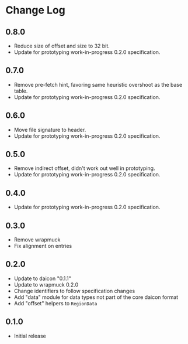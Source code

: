 # Change Log

## 0.8.0

- Reduce size of offset and size to 32 bit.
- Update for prototyping work-in-progress 0.2.0 specification.

## 0.7.0

- Remove pre-fetch hint, favoring same heuristic overshoot as the base table.
- Update for prototyping work-in-progress 0.2.0 specification.

## 0.6.0

- Move file signature to header.
- Update for prototyping work-in-progress 0.2.0 specification.

## 0.5.0

- Remove indirect offset, didn't work out well in prototyping.
- Update for prototyping work-in-progress 0.2.0 specification.

## 0.4.0

- Update for prototyping work-in-progress 0.2.0 specification.

## 0.3.0

- Remove wrapmuck
- Fix alignment on entries

## 0.2.0

- Update to daicon "0.1.1"
- Update to wrapmuck 0.2.0
- Change identifiers to follow specification changes
- Add "data" module for data types not part of the core daicon format
- Add "offset" helpers to `RegionData`

## 0.1.0

- Initial release

